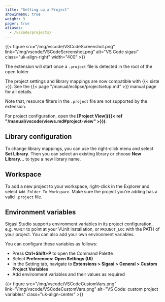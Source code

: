 ```yaml
---
title: "Setting up a Project"
showinmenu: true
weight: 3
pager: true
aliases:
  - /vscode/projects/
---
```


{{< figure src="/img/vscode/VSCodeScreenshot.png" link="/img/vscode/VSCodeScreenshot.png" alt="VS Code sigasi" class="uk-align-right" width="400" >}}

The extension will start once a `.project` file is detected in the root of the open folder.

The project settings and library mappings are now compatible with {{< siste >}}. See the {{< page "/manual/eclipse/projectsetup.md" >}} manual page for all details.

Note that, resource filters in the `.project` file are not supported by the extension. 

For project configuration, open the **[Project View]({{< ref "/manual/vscode/views.md#project-view" >}})**.

## Library configuration

To change library mappings, you can use the right-click menu and select **Set Library**.
Then you can select an existing library or choose **New Library...** to type a new library name.

## Workspace

To add a new project to your workspace, right-click in the Explorer and select `Add Folder To Workspace`.
Make sure the project you're adding has a valid `.project` file.

## Environment variables

Sigasi Studio supports environment variables in its project
configuration, e.g. `VUNIT` to point at your VUnit installation, or
`PROJECT_LOC` with the PATH of your project. You can also add your own
environment variables.

You can configure these variables as follows:
* Press **Ctrl+Shift+P** to open the Command Palette
* Select **Preferences: Open Settings (UI)**
* In the Setting tab, navigate to **Extensions > Sigasi > General > Custom Project Variables**
* Add environment variables and their values as required

{{< figure src="/img/vscode/VSCodeCustomVars.png" link="/img/vscode/VSCodeCustomVars.png" alt="VS Code: custom project variables" class="uk-align-center" >}}
